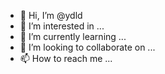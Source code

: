 - 👋 Hi, I’m @ydld
- 👀 I’m interested in ...
- 🌱 I’m currently learning ...
- 💞️ I’m looking to collaborate on ...
- 📫 How to reach me ...

<!---
ydld/ydld is a ✨ special ✨ repository because its `README.md` (this file) appears on your GitHub profile.
You can click the Preview link to take a look at your changes.
--->
